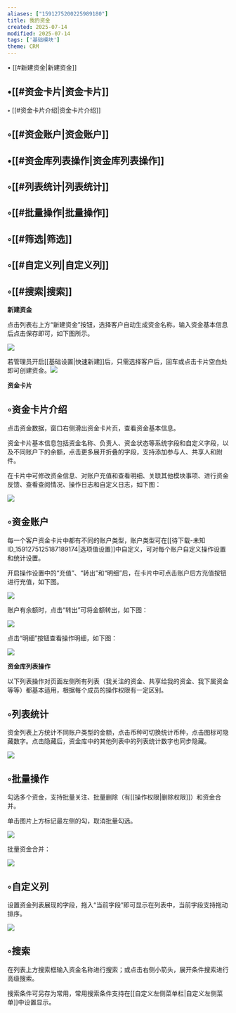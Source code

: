 ```yaml
---
aliases: ["1591275200225989180"]
title: 我的资金
created: 2025-07-14
modified: 2025-07-14
tags: ['基础模块']
theme: CRM
---
```


﻿• [[#新建资金|新建资金]]

## •[[#资金卡片|资金卡片]]

**◦** [[#资金卡片介绍|资金卡片介绍]]

## ◦[[#资金账户|资金账户]]

## •[[#资金库列表操作|资金库列表操作]]

## ◦[[#列表统计|列表统计]]

## ◦[[#批量操作|批量操作]]

## ◦[[#筛选|筛选]]

## ◦[[#自定义列|自定义列]]

## ◦[[#搜索|搜索]]

**新建资金**

点击列表右上方“新建资金”按钮，选择客户自动生成资金名称，输入资金基本信息后点击保存即可，如下图所示。

![](https://myhelpdoc.oss-cn-heyuan.aliyuncs.com/mdimages/0396b29db96376810b79c282e5b63200.jpg)

若管理员开启[[基础设置|快速新建]]后，只需选择客户后，回车或点击卡片空白处即可创建资金。![](https://myhelpdoc.oss-cn-heyuan.aliyuncs.com/mdimages/f6f7960c2d065c4593a8da03fbd7bb8b.jpg)

**资金卡片**

## ◦资金卡片介绍

点击资金数据，窗口右侧滑出资金卡片页，查看资金基本信息。

资金卡片基本信息包括资金名称、负责人、资金状态等系统字段和自定义字段，以及不同账户下的余额，点击更多展开折叠的字段，支持添加参与人、共享人和附件。

在卡片中可修改资金信息、对账户充值和查看明细、关联其他模块事项、进行资金反馈、查看查阅情况、操作日志和自定义日志，如下图：

![](https://myhelpdoc.oss-cn-heyuan.aliyuncs.com/mdimages/2b1c670ee2e42d415cf389bfa19578d6.jpg)

## ◦资金账户

每一个客户资金卡片中都有不同的账户类型，账户类型可在[[待下载-未知ID_1591275125187189174|选项值设置]]中自定义，可对每个账户自定义操作设置和统计设置。

开启操作设置中的“充值”、“转出”和“明细”后，在卡片中可点击账户后方充值按钮进行充值，如下图。

![](https://myhelpdoc.oss-cn-heyuan.aliyuncs.com/mdimages/603ee11054f5908b4a41544d2000f533.jpg)

账户有余额时，点击“转出”可将金额转出，如下图：

![](https://myhelpdoc.oss-cn-heyuan.aliyuncs.com/mdimages/f8c22b2ba35a38b0cff55bd7f8aaa2ca.jpg)

点击“明细”按钮查看操作明细，如下图：

![](https://myhelpdoc.oss-cn-heyuan.aliyuncs.com/mdimages/20bb651252d5668f87654d6707284f59.jpg)

**资金库列表操作**

以下列表操作对页面左侧所有列表（我关注的资金、共享给我的资金、我下属资金等等）都基本适用，根据每个成员的操作权限有一定区别。

## ◦列表统计

资金列表上方统计不同账户类型的金额，点击币种可切换统计币种，点击图标可隐藏数字。点击隐藏后，资金库中的其他列表中的列表统计数字也同步隐藏。

![](https://myhelpdoc.oss-cn-heyuan.aliyuncs.com/mdimages/95352c5ad6b82992ff2b740278fcc117.jpg)

## ◦批量操作

勾选多个资金，支持批量关注、批量删除（有[[操作权限|删除权限]]）和资金合并。

单击图片上方标记最左侧的勾，取消批量勾选。

![](https://myhelpdoc.oss-cn-heyuan.aliyuncs.com/mdimages/1e1c34552b89755568ac7133f5ed7a76.jpg)

批量资金合并：

![](https://myhelpdoc.oss-cn-heyuan.aliyuncs.com/mdimages/7b638dee42842b2f411bc85ac2ae8800.jpg)

## ◦自定义列

设置资金列表展现的字段，拖入“当前字段”即可显示在列表中，当前字段支持拖动排序。

![](https://myhelpdoc.oss-cn-heyuan.aliyuncs.com/mdimages/f957e46e9635ac26685280dd9c82fdbb.jpg)

## ◦搜索

在列表上方搜索框输入资金名称进行搜索；或点击右侧小箭头，展开条件搜索进行高级搜索。

搜索条件可另存为常用，常用搜索条件支持在[[自定义左侧菜单栏|自定义左侧菜单]]中设置显示。

